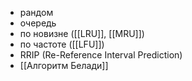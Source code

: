 - рандом
- очередь
- по новизне ([[LRU]], [[MRU]])
- по частоте ([[LFU]])
- RRIP (Re-Reference Interval Prediction)
- [[Алгоритм Белади]]